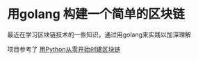# 用golang 构建一个简单的区块链

最近在学习区块链技术的一些知识，通过用golang来实践以加深理解

项目参考了 [用Python从零开始创建区块链](https://learnblockchain.cn/2017/10/27/build_blockchain_by_python/)